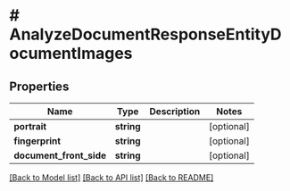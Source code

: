 # # AnalyzeDocumentResponseEntityDocumentImages

## Properties

Name | Type | Description | Notes
------------ | ------------- | ------------- | -------------
**portrait** | **string** |  | [optional]
**fingerprint** | **string** |  | [optional]
**document_front_side** | **string** |  | [optional]

[[Back to Model list]](../../README.md#models) [[Back to API list]](../../README.md#endpoints) [[Back to README]](../../README.md)
